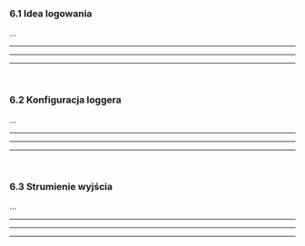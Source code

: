 ### 6.1 Idea logowania
...

---
---
---
&nbsp;
### 6.2 Konfiguracja loggera
...

---
---
---
&nbsp;
### 6.3 Strumienie wyjścia
...

---
---
---
&nbsp;
